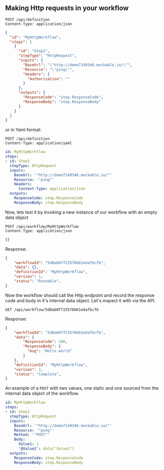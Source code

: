 ## Making Http requests in your workflow



```http
POST /api/definition
Content-Type: application/json
```
```json
{
  "id": "MyHttpWorkflow",
  "steps": [
    {            
      "id": "Step1",
      "stepType": "HttpRequest",
      "inputs": {
        "BaseUrl": "\"http://demo7149346.mockable.io/\"",
        "Resource": "\"ping\"",
        "Headers": {
          "Authorization": ""
        }
      },
      "outputs": {
        "ResponseCode": "step.ResponseCode",
        "ResponseBody": "step.ResponseBody"
      }
    }
  ]
}
```

or in Yaml format:
```http
POST /api/definition
Content-Type: application/yaml
```
```yaml
id: MyHttpWorkflow
steps:
- id: Step1
  stepType: HttpRequest
  inputs:
    BaseUrl: '"http://demo7149346.mockable.io/"'
    Resource: '"ping"'
    Headers:
      Content-Type: application/json
  outputs:
    ResponseCode: step.ResponseCode
    ResponseBody: step.ResponseBody
```

Now, lets test it by invoking a new instance of our workflow with an empty data object
```
POST /api/workflow/MyHttpWorkflow
Content-Type: application/json
```
```json
{}
```

Response:
```json
{
    "workflowId": "5d0ab0ff23576b61e4afbcfb",
    "data": {},
    "definitionId": "MyHttpWorkflow",
    "version": 1,
    "status": "Runnable",
}
```

Now the workflow should call the Http endpoint and record the response code and body in it's internal data object.  Let's inspect it with via the API.


```
GET /api/workflow/5d0ab0ff23576b61e4afbcfb
```

Response:
```json
{
    "workflowId": "5d0ab0ff23576b61e4afbcfb",
    "data": {
        "ResponseCode": 200,
        "ResponseBody": {
          "msg": "Hello world"
        }
    },
    "definitionId": "MyHttpWorkflow",
    "version": 1,
    "status": "Complete",
}
```

An example of a `POST` with two values, one static and one sourced from the internal data object of the workflow.

```yaml
id: MyHttpWorkflow
steps:
- id: Step1
  stepType: HttpRequest
  inputs:
    BaseUrl: '"http://demo7149346.mockable.io/"'
    Resource: '"pong"'
    Method: '"POST"'
    Body:
      Value1: 1
      '@Value2': data["Value2"]
  outputs:
    ResponseCode: step.ResponseCode
    ResponseBody: step.ResponseBody
```